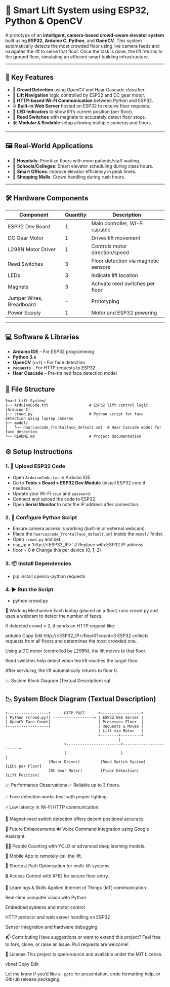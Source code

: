 # 🚀 Smart Lift System using ESP32, Python & OpenCV

A prototype of an **intelligent, camera-based crowd-aware elevator system** built using **ESP32**, **Arduino C**, **Python**, and **OpenCV**. This system automatically detects the most crowded floor using live camera feeds and navigates the lift to serve that floor. Once the task is done, the lift returns to the ground floor, simulating an efficient smart building infrastructure.

---

## 📌 Key Features

- 🧠 **Crowd Detection** using OpenCV and Haar Cascade classifier.
- 🔁 **Lift Navigation** logic controlled by ESP32 and DC gear motor.
- 📡 **HTTP-based Wi-Fi Communication** between Python and ESP32.
- 🌐 **Built-in Web Server** hosted on ESP32 to receive floor requests.
- 🔦 **LED Indicators** to show lift’s current position (per floor).
- 🧲 **Reed Switches** with magnets to accurately detect floor stops.
- 🛠️ **Modular & Scalable** setup allowing multiple cameras and floors.

---

## 🖼️ Real-World Applications

- 🏥 **Hospitals**: Prioritize floors with more patients/staff waiting.
- 🏫 **Schools/Colleges**: Smart elevator scheduling during class hours.
- 🏢 **Smart Offices**: Improve elevator efficiency in peak times.
- 🏬 **Shopping Malls**: Crowd handling during rush hours.

---

## 🛠️ Hardware Components

| Component              | Quantity | Description                            |
|------------------------|----------|----------------------------------------|
| ESP32 Dev Board        | 1        | Main controller, Wi-Fi capable         |
| DC Gear Motor          | 1        | Drives lift movement                   |
| L298N Motor Driver     | 1        | Controls motor direction/speed         |
| Reed Switches          | 3        | Floor detection via magnetic sensors   |
| LEDs                   | 3        | Indicate lift location                 |
| Magnets                | 3        | Activate reed switches per floor       |
| Jumper Wires, Breadboard | -      | Prototyping                            |
| Power Supply           | 1        | Motor and ESP32 powering               |

---

## 💻 Software & Libraries

- **Arduino IDE** – For ESP32 programming
- **Python 3.x**
- **OpenCV** (`cv2`) – For face detection
- **`requests`** – For HTTP requests to ESP32
- **Haar Cascade** – Pre-trained face detection model

## 📁 File Structure

```
Smart-Lift-System/
├── ArduinoCode.txt                  # ESP32 lift control logic (Arduino C)
├── crowd.py                         # Python script for face detection using laptop cameras
├── model/
│   └── haarcascade_frontalface_default.xml  # Haar Cascade model for face detection
└── README.md                        # Project documentation
```


## ⚙️ Setup Instructions

### 1. 🔌 Upload ESP32 Code

- Open `ArduinoCode.txt` in Arduino IDE.
- Go to **Tools > Board > ESP32 Dev Module** (install ESP32 core if needed).
- Update your Wi-Fi `ssid` and `password`.
- Connect and upload the code to ESP32.
- Open **Serial Monitor** to note the IP address after connection.

### 2. 🧠 Configure Python Script

- Ensure camera access is working (built-in or external webcam).
- Place the `haarcascade_frontalface_default.xml` inside the `model/` folder.
- Open `crowd.py` and set:
- esp_ip = 'http://<ESP32_IP>'  # Replace with ESP32 IP address
- floor = 0  # Change this per device (0, 1, 2)

### 3. 📦 Install Dependencies

- pip install opencv-python requests

### 4. ▶️ Run the Script

- python crowd.py

🔄 Working Mechanism
Each laptop (placed on a floor) runs crowd.py and uses a webcam to detect the number of faces.

If detected crowd ≥ 2, it sends an HTTP request like:

arduino
Copy
Edit
http://<ESP32_IP>/floor0?count=3
ESP32 collects requests from all floors and determines the most crowded one.

Using a DC motor (controlled by L298N), the lift moves to that floor.

Reed switches help detect when the lift reaches the target floor.

After servicing, the lift automatically returns to floor 0.

📉 System Block Diagram (Textual Description)
sql
## 📉 System Block Diagram (Textual Description)

```
+------------------+      HTTP POST      +------------------+
| Python (crowd.py)| ------------------> | ESP32 Web Server |
| OpenCV Face Count|                     | Processes Floor  |
+------------------+                     | Requests & Moves |
                                         | Lift via Motor   |
                                         +--------+---------+
                                                  |
                          +------------------------+------------------------+
                          |                        |                        |
                   [Motor Driver]         [Reed Switch System]       [LEDs per Floor]
                   [DC Gear Motor]        [Floor Detection]         [Lift Position]
```

📈 Performance Observations
✅ Reliable up to 3 floors.

💡 Face detection works best with proper lighting.

⚡ Low latency in Wi-Fi HTTP communication.

🧲 Magnet-reed switch detection offers decent positional accuracy.

🌱 Future Enhancements
🔊 Voice Command Integration using Google Assistant.

🧍‍♂️ People Counting with YOLO or advanced deep learning models.

📲 Mobile App to remotely call the lift.

🧭 Shortest Path Optimization for multi-lift systems.

🔒 Access Control with RFID for secure floor entry.

🧠 Learnings & Skills Applied
Internet of Things (IoT) communication

Real-time computer vision with Python

Embedded systems and motor control

HTTP protocol and web server handling on ESP32

Sensor integration and hardware debugging

📬 Contributing
Have suggestions or want to extend this project?
Feel free to fork, clone, or raise an issue.
Pull requests are welcome!

📄 License
This project is open-source and available under the MIT License.

vbnet
Copy
Edit

Let me know if you’d like a `.pptx` for presentation, code formatting help, or GitHub release packaging.
